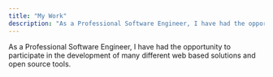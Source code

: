 ```yaml
---
title: "My Work"
description: "As a Professional Software Engineer, I have had the opportunity to participate in the development of many different web based solutions and open source tools."
---
```


As a Professional Software Engineer, I have had the opportunity to participate in the development of many different web based solutions and open source tools.
